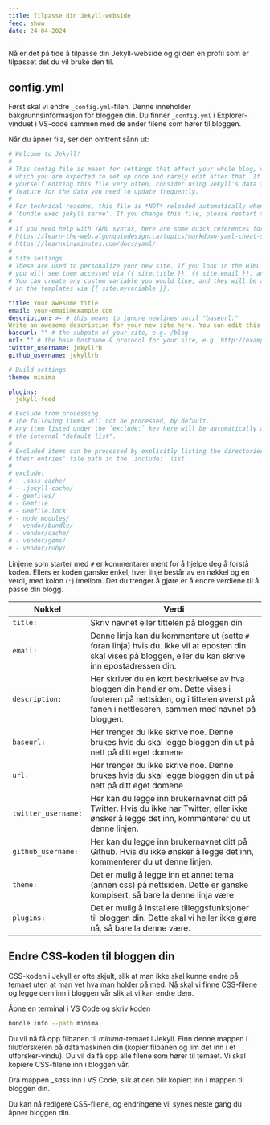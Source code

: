 ```yaml
---
title: Tilpasse din Jekyll-webside
feed: show
date: 24-04-2024
---
```

Nå er det på tide å tilpasse din Jekyll-webside og gi den en profil som er tilpasset det du vil bruke den til.

## config.yml
Først skal vi endre `_config.yml`-filen. Denne inneholder bakgrunnsinformasjon for bloggen din. Du finner `_config.yml` i Explorer-vinduet i VS-code sammen med de ander filene som hører til bloggen.

Når du åpner fila, ser den omtrent sånn ut:
```yml
# Welcome to Jekyll!
#
# This config file is meant for settings that affect your whole blog, values
# which you are expected to set up once and rarely edit after that. If you find
# yourself editing this file very often, consider using Jekyll's data files
# feature for the data you need to update frequently.
#
# For technical reasons, this file is *NOT* reloaded automatically when you use
# 'bundle exec jekyll serve'. If you change this file, please restart the server process.
#
# If you need help with YAML syntax, here are some quick references for you:
# https://learn-the-web.algonquindesign.ca/topics/markdown-yaml-cheat-sheet/#yaml
# https://learnxinyminutes.com/docs/yaml/
#
# Site settings
# These are used to personalize your new site. If you look in the HTML files,
# you will see them accessed via {{ site.title }}, {{ site.email }}, and so on.
# You can create any custom variable you would like, and they will be accessible
# in the templates via {{ site.myvariable }}.

title: Your awesome title
email: your-email@example.com
description: >- # this means to ignore newlines until "baseurl:"
Write an awesome description for your new site here. You can edit this line in _config.yml. It will appear in your document head meta (for Google search results) and in your feed.xml site description.
baseurl: "" # the subpath of your site, e.g. /blog
url: "" # the base hostname & protocol for your site, e.g. http://example.com
twitter_username: jekyllrb
github_username: jekyllrb

# Build settings
theme: minima

plugins:
- jekyll-feed

# Exclude from processing.
# The following items will not be processed, by default.
# Any item listed under the `exclude:` key here will be automatically added to
# the internal "default list".
#
# Excluded items can be processed by explicitly listing the directories or
# their entries' file path in the `include:` list.
#
# exclude:
# - .sass-cache/
# - .jekyll-cache/
# - gemfiles/
# - Gemfile
# - Gemfile.lock
# - node_modules/
# - vendor/bundle/
# - vendor/cache/
# - vendor/gems/
# - vendor/ruby/
```

Linjene som starter med `#` er kommentarer ment for å hjelpe deg å forstå koden. Ellers er koden ganske enkel; hver linje består av en nøkkel og en verdi, med kolon (`:`) imellom. Det du trenger å gjøre er å endre verdiene til å passe din blogg. 

| Nøkkel              | Verdi                                                                                                                                                                             |
| ------------------- | --------------------------------------------------------------------------------------------------------------------------------------------------------------------------------- |
| `title: `           | Skriv navnet eller tittelen på bloggen din                                                                                                                                        |
| `email:`            | Denne linja kan du kommentere ut (sette `#` foran linja) hvis du. ikke vil at eposten din skal vises på bloggen, eller du kan skrive inn epostadressen din.                       |
| `description:`      | Her skriver du en kort beskrivelse av hva bloggen din handler om. Dette vises i footeren på nettsiden, og i tittelen øverst på fanen i nettleseren, sammen med navnet på bloggen. |
| `baseurl:`          | Her trenger du ikke skrive noe. Denne brukes hvis du skal legge bloggen din ut på nett på ditt eget domene                                                                        |
| `url:`              | Her trenger du ikke skrive noe. Denne brukes hvis du skal legge bloggen din ut på nett på ditt eget domene                                                                        |
| `twitter_username:` | Her kan du legge inn brukernavnet ditt på Twitter. Hvis du ikke har Twitter, eller ikke ønsker å legge det inn, kommenterer du ut denne linjen.                                   |
| `github_username:`  | Her kan du legge inn brukernavnet ditt på Github. Hvis du ikke ønsker å legge det inn, kommenterer du ut denne linjen.                                                            |
| `theme:`            | Det er mulig å legge inn et annet tema (annen css) på nettsiden. Dette er ganske kompisert, så bare la denne linja være                                                           |
| `plugins:`          | Det er mulig å installere tilleggsfunksjoner til bloggen din. Dette skal vi heller ikke gjøre nå, så bare la denne være.                                                          |

## Endre CSS-koden til bloggen din
CSS-koden i Jekyll er ofte skjult, slik at man ikke skal kunne endre på temaet uten at man vet hva man holder på med. Nå skal vi finne CSS-filene og legge dem inn i bloggen vår slik at vi kan endre dem.

Åpne en terminal i VS Code og skriv koden

```sh
bundle info --path minima
```

Du vil nå få opp filbanen til *minima*-temaet i Jekyll. Finn denne mappen i filutforskeren på datamaskinen din (kopier filbanen og lim det inn i et utforsker-vindu). Du vil da få opp alle filene som hører til temaet. Vi skal kopiere CSS-filene inn i bloggen vår.

Dra mappen *_sass* inn i VS Code, slik at den blir kopiert inn i mappen til bloggen din.

Du kan nå redigere CSS-filene, og endringene vil synes neste gang du åpner bloggen din.
